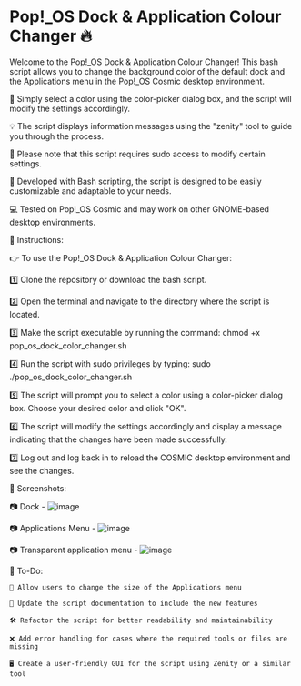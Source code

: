 # Pop!_OS Dock & Application Colour Changer 🔥

Welcome to the Pop!_OS Dock & Application Colour Changer! This bash script allows you to change the background color of the default dock and the Applications menu in the Pop!_OS Cosmic desktop environment.

🎨 Simply select a color using the color-picker dialog box, and the script will modify the settings accordingly.

💡 The script displays information messages using the "zenity" tool to guide you through the process.

📝 Please note that this script requires sudo access to modify certain settings.

🔧 Developed with Bash scripting, the script is designed to be easily customizable and adaptable to your needs.

💻 Tested on Pop!_OS Cosmic and may work on other GNOME-based desktop environments.

🚀 Instructions:

👉 To use the Pop!_OS Dock & Application Colour Changer:

1️⃣ Clone the repository or download the bash script.

2️⃣ Open the terminal and navigate to the directory where the script is located.

3️⃣ Make the script executable by running the command: chmod +x pop_os_dock_color_changer.sh

4️⃣ Run the script with sudo privileges by typing: sudo ./pop_os_dock_color_changer.sh

5️⃣ The script will prompt you to select a color using a color-picker dialog box. Choose your desired color and click "OK".

6️⃣ The script will modify the settings accordingly and display a message indicating that the changes have been made successfully.

7️⃣ Log out and log back in to reload the COSMIC desktop environment and see the changes.

🎨 Screenshots:

📷 Dock -
![image](https://user-images.githubusercontent.com/69257109/230791207-8843121d-1271-4a21-90d2-e762ee7df23f.png)

📷 Applications Menu - 
![image](https://user-images.githubusercontent.com/69257109/230791221-47a50e6d-a0d5-4e75-b79a-0480d6cf1d61.png)

📷 Transparent application menu -
![image](https://user-images.githubusercontent.com/69257109/230859056-4288bb94-2c4c-4e5a-bbc9-6b7227b3171c.png)

📝 To-Do:
    
    📏 Allow users to change the size of the Applications menu
    
    📝 Update the script documentation to include the new features
        
    🛠️ Refactor the script for better readability and maintainability
    
    ❌ Add error handling for cases where the required tools or files are missing
    
    🖥️ Create a user-friendly GUI for the script using Zenity or a similar tool
   


